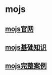 # mojs
##  [mojs官网](https://mojs.github.io/tutorials/shape-swirl/)
##  [mojs基础知识](/accumulate/mojs/mojs.html)
##  [mojs完整案例](/accumulate/mojs/mojsCase.html)